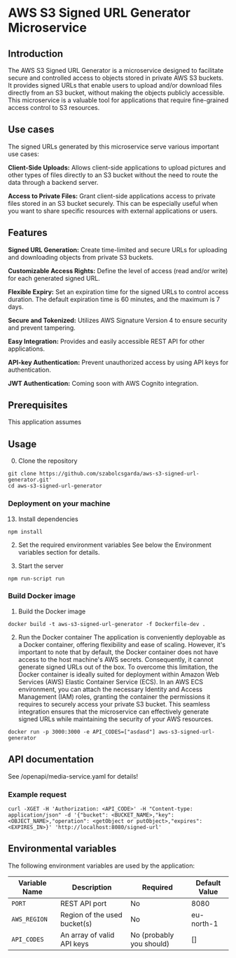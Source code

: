 # AWS S3 Signed URL Generator Microservice

## Introduction
The AWS S3 Signed URL Generator is a microservice designed to facilitate secure 
and controlled access to objects stored in private AWS S3 buckets. It provides 
signed URLs that enable users to upload and/or download files directly from an 
S3 bucket, without making the objects publicly accessible. This microservice is 
a valuable tool for applications that require fine-grained access control to S3 
resources.

## Use cases
The signed URLs generated by this microservice serve various important use cases:

<b>Client-Side Uploads:</b> Allows client-side applications to
upload pictures and other types of files directly to an S3 bucket without 
the need to route the data through a backend server.

<b>Access to Private Files:</b> Grant client-side applications access to private 
files stored in an S3 bucket securely. This can be especially useful when 
you want to share specific resources with external applications or users.

## Features

<b>Signed URL Generation:</b> Create time-limited and secure URLs for uploading 
and downloading objects from private S3 buckets.

<b>Customizable Access Rights:</b> Define the level of access (read and/or write) 
for each generated signed URL.

<b>Flexible Expiry:</b> Set an expiration time for the signed URLs to control 
access duration. The default expiration time is 60 minutes, and the maximum is 7 days.

<b>Secure and Tokenized:</b> Utilizes AWS Signature Version 4 to ensure 
security and prevent tampering.

<b>Easy Integration:</b> Provides and easily accessible REST API for other applications.

<b>API-key Authentication:</b> Prevent unauthorized access by using API keys for authentication.

<b>JWT Authentication:</b> Coming soon with AWS Cognito integration.

## Prerequisites
This application assumes 

## Usage
0. Clone the repository
```
git clone https://github.com/szabolcsgarda/aws-s3-signed-url-generator.git'
cd aws-s3-signed-url-generator
```

### Deployment on your machine
13. Install dependencies
```
npm install
```

2. Set the required environment variables
See below the Environment variables section for details.

3. Start the server

```
npm run-script run
```

### Build Docker image
1. Build the Docker image
```
docker build -t aws-s3-signed-url-generator -f Dockerfile-dev .
```

2. Run the Docker container
The application is conveniently deployable as a Docker container, offering flexibility 
and ease of scaling. However, it's important to note that by default, the Docker 
container does not have access to the host machine's AWS secrets. Consequently, 
it cannot generate signed URLs out of the box.
To overcome this limitation, the Docker container is ideally suited for deployment 
within Amazon Web Services (AWS) Elastic Container Service (ECS). In an AWS ECS 
environment, you can attach the necessary Identity and Access Management (IAM) roles, 
granting the container the permissions it requires to securely access your private 
S3 bucket. This seamless integration ensures that the microservice can effectively 
generate signed URLs while maintaining the security of your AWS resources.
```
docker run -p 3000:3000 -e API_CODES=["asdasd"] aws-s3-signed-url-generator
```

## API documentation
See /openapi/media-service.yaml for details!

### Example request
```
curl -XGET -H 'Authorization: <API_CODE>' -H "Content-type: application/json" -d '{"bucket": <BUCKET_NAME>,"key": <OBJECT_NAME>,"operation": <getObject or putObject>,"expires":<EXPIRES_IN>}' 'http://localhost:8080/signed-url'
```

## Environmental variables
The following environment variables are used by the application:

| Variable Name         | Description                           |Required   |Default Value|
|-----------------------|---------------------------------------|-----------|-------------|
| `PORT`                | REST API port                         | No        | 8080       |
| `AWS_REGION`          | Region of the used bucket(s)          | No        | eu-north-1 |
| `API_CODES`           | An array of valid API keys            | No (probably you should)| []         |

